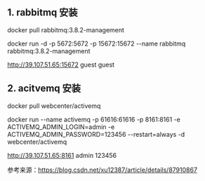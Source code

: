 ## 1. rabbitmq 安装
docker pull rabbitmq:3.8.2-management

docker run -d -p 5672:5672 -p 15672:15672 --name rabbitmq rabbitmq:3.8.2-management

http://39.107.51.65:15672 guest guest

## 2. acitvemq 安装

docker pull webcenter/activemq

docker run --name activemq -p 61616:61616 -p 8161:8161  -e ACTIVEMQ_ADMIN_LOGIN=admin -e ACTIVEMQ_ADMIN_PASSWORD=123456 --restart=always -d webcenter/activemq

http://39.107.51.65:8161 admin 123456

参考来源：https://blog.csdn.net/xu12387/article/details/87910867

